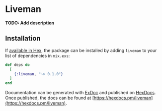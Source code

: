 # Liveman

**TODO: Add description**

## Installation

If [available in Hex](https://hex.pm/docs/publish), the package can be installed
by adding `liveman` to your list of dependencies in `mix.exs`:

```elixir
def deps do
  [
    {:liveman, "~> 0.1.0"}
  ]
end
```

Documentation can be generated with [ExDoc](https://github.com/elixir-lang/ex_doc)
and published on [HexDocs](https://hexdocs.pm). Once published, the docs can
be found at [https://hexdocs.pm/liveman](https://hexdocs.pm/liveman).

